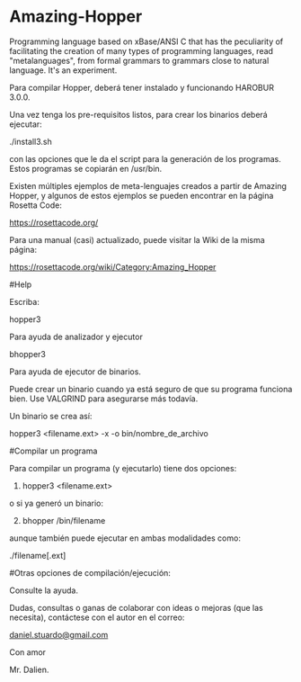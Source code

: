 # Amazing-Hopper
Programming language based on xBase/ANSI C that has the peculiarity of facilitating the creation of many types of programming languages, read "metalanguages", from formal grammars to grammars close to natural language. It's an experiment.

Para compilar Hopper, deberá tener instalado y funcionando HAROBUR 3.0.0.

Una vez tenga los pre-requisitos listos, para crear los binarios deberá ejecutar:

  ./install3.sh

con las opciones que le da el script para la generación de los programas. Estos programas se copiarán en /usr/bin.

Existen múltiples ejemplos de meta-lenguajes creados a partir de Amazing Hopper, y algunos de estos ejemplos se pueden encontrar en la página Rosetta Code:

 https://rosettacode.org/

Para una manual (casi) actualizado, puede visitar la Wiki de la misma página:

 https://rosettacode.org/wiki/Category:Amazing_Hopper

#Help

Escriba:

 hopper3        

Para ayuda de analizador y ejecutor

 bhopper3       

Para ayuda de ejecutor de binarios.

Puede crear un binario cuando ya está seguro de que su programa funciona bien. Use VALGRIND para asegurarse más todavía.

Un binario se crea así:

 hopper3 <filename.ext> -x -o bin/nombre_de_archivo

#Compilar un programa

Para compilar un programa (y ejecutarlo) tiene dos opciones:
1) hopper3 <filename.ext> 

o si ya generó un binario:

2) bhopper /bin/filename

aunque también puede ejecutar en ambas modalidades como:

 ./filename[.ext]

#Otras opciones de compilación/ejecución:

Consulte la ayuda.

Dudas, consultas o ganas de colaborar con ideas o mejoras (que las necesita), contáctese con el autor en el correo:

 daniel.stuardo@gmail.com

Con amor

Mr. Dalien.

